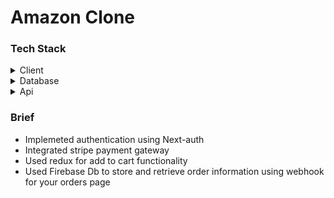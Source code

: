 <h1>Amazon Clone</h1>


### Tech Stack
<details>
  <summary>Client</summary>
  <ul>
  <li><a href="https://#/">Javascript</a></li>
  <li><a href="https://nextjs.org">Next.js</a></li>
  <li><a href="https://reactjs.org/">React.js</a></li>
  <li><a href="https://react-redux.js.org">Redux</a></li>
  <li><a href="https://#/">Stripe</a></li>
  </ul>
</details>

<details>
<summary>Database</summary>
  <ul>
   <li><a href="https://firebase.google.com">Firebase</a></li>
  </ul>
</details>

<details>
<summary>Api</summary>
  <ul>
<li><a href="https://#/">Stripe</a></li>
  </ul>
</details>


### Brief
<text>
  <ul>
    <li>
      Implemeted authentication using Next-auth
    </li>
    <li>
      Integrated stripe payment gateway
    </li>
    <li>
      Used redux for add to cart functionality
    </li>
    <li>
      Used Firebase Db to store and retrieve order information using webhook for your orders page
    </li>
  </ul>
</text>
